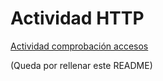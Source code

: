 # Actividad HTTP

[Actividad comprobación accesos](https://github.com/maciacastillo/HTTP5Adrian/blob/master/ActividadComprobacion.md)

(Queda por rellenar este README)
